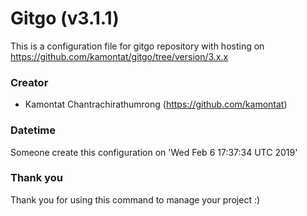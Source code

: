 # Gitgo (v3.1.1)

  This is a configuration file for gitgo repository with hosting on https://github.com/kamontat/gitgo/tree/version/3.x.x

### Creator

- Kamontat Chantrachirathumrong (https://github.com/kamontat)

### Datetime

Someone create this configuration on 'Wed Feb  6 17:37:34 UTC 2019'

### Thank you
Thank you for using this command to manage your project :)
